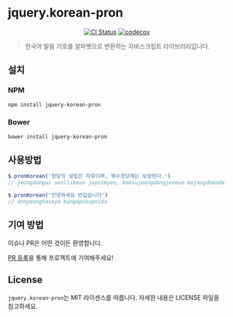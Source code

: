 # jquery.korean-pron

<p align="center">
<a href="https://travis-ci.org/kawoou/jquery-korean-pron"><img src="https://travis-ci.org/kawoou/jquery-korean-pron.svg?branch=master" alt="CI Status"/></a>
<a href="https://codecov.io/gh/kawoou/jquery-korean-pron"><img src="https://codecov.io/gh/kawoou/jquery-korean-pron/branch/master/graph/badge.svg?token=I5aKOyIhOi" alt="codecov"/></a>
</p>

> 한국어 발음 기호를 알파벳으로 변환하는 자바스크립트 라이브러리입니다.

## 설치

### NPM

```bash
npm install jquery-korean-pron
```

### Bower

```bash
bower install jquery-korean-pron
```

## 사용방법

```js
$.pronKorean('정당의 설립은 자유이며, 복수정당제는 보장된다.')
// jeongdangui seollibeun jayuimyeo, boksujeongdangjeneun bojangdoenda.

$.pronKorean('안녕하세요 반갑습니다')
// annyeonghaseyo bangapseupnida
```

## 기여 방법

이슈나 PR은 어떤 것이든 환영합니다.

[PR 등록](https://github.com/kawoou/jquery-korean-pron/compare)을 통해 프로젝트에 기여해주세요!

## License

`jquery.korean-pron`는 MIT 라이센스를 따릅니다. 자세한 내용은 LICENSE 파일을 참고하세요.